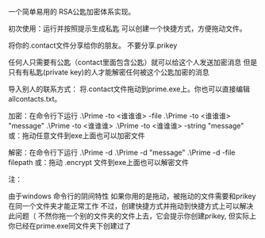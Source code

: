 一个简单易用的 RSA公匙加密体系实现。

初次使用：运行并按照提示生成私匙
可以创建一个快捷方式，方便拖动文件。

将你的.contact文件分享给你的朋友。
不要分享.prikey

任何人只需要有公匙（contact里面包含公匙）就可以给这个人发送加密消息
但是只有有私匙(private key)的人才能解密任何被这个公匙加密的消息

导入别人的联系方式：
将.contact文件拖动到prime.exe上。你也可以直接编辑allcontacts.txt。

加密：在命令行下运行
.\Prime -to <谁谁谁> -file <filepath>
.\Prime -to <谁谁谁> "message"
.\Prime -to <谁谁谁>
.\Prime -to <谁谁谁> -string "message"
或：拖动任意文件到exe上面也可以加密文件

解密：在命令行下运行
.\Prime -d
.\Prime -d "message"
.\Prime -d -file filepath
或：拖动 .encrypt 文件到exe上面也可以解密文件


注：

由于windows 命令行的阴间特性
如果你用的是拖动，被拖动的文件需要和prikey在同一个文件夹才能正常工作
不过，创建快捷方式并拖动到快捷方式上可以解决此问题（
不然你拖一个别的文件夹的文件上去，它会提示你创建prikey, 但实际上你已经在prime.exe同文件夹下创建过了
 
 
